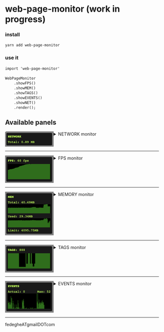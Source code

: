 # web-page-monitor (work in progress)

### install
``` sh
yarn add web-page-monitor
```


### use it
```
import 'web-page-monitor'

WebPageMonitor
    .showFPS()
    .showMEM()
    .showTAGS()
    .showEVENTS()
    .showNET()
    .render();
```

## Available panels


<img align="left" src="https://raw.githubusercontent.com/fedeghe/web-page-monitor/master/img/network.png">
<div style="min-height:50px;">
    <details>
        <summary>NETWORK monitor</summary>
        Shows the overall data network flow in MB.  
        Options available:
        <pre>
    {
        height: int // in px the height of the panel
    }
        </pre>
    </details>
</div>
<hr />

<img align="left" src="https://raw.githubusercontent.com/fedeghe/web-page-monitor/master/img/fps.png">
<div style="min-height:90px;">
    <details>
        <summary>FPS monitor</summary>
        Shows the overall data network flow in MB.  
        Options available:
        <pre>
    {
        height: int // in px the height of the panel
    }
        </pre>
    </details>
</div>
<hr />



<img align="left" src="https://raw.githubusercontent.com/fedeghe/web-page-monitor/master/img/mem.png">
<div style="min-height:145px;">
    <details>
        <summary>MEMORY monitor</summary>
        Shows the overall data network flow in MB.  
        Options available:
        <pre>
    {
        height: int // in px the height of the panel
    }
        </pre>
    </details>
</div>
<hr />

<img align="left" src="https://raw.githubusercontent.com/fedeghe/web-page-monitor/master/img/tags.png">
<div style="min-height:90px;">
    <details>
        <summary>TAGS monitor</summary>
        Shows the overall data network flow in MB.  
        Options available:
        <pre>
    {
        height: int // in px the height of the panel
    }
        </pre>
    </details>
</div>
<hr />


<img align="left" src="https://raw.githubusercontent.com/fedeghe/web-page-monitor/master/img/events.png">
<div style="min-height:105px;">
    <details>
        <summary>EVENTS monitor</summary>
        Shows the overall data network flow in MB.  
        Options available:
        <pre>
    {
        height: int // in px the height of the panel
    }
        </pre>
        <p>also</p>
        <pre>
onsearch, onappinstalled, onbeforeinstallprompt, onabort, onblur, oncancel, oncanplay, oncanplaythrough, onchange, onclick, onclose, oncontextmenu, oncuechange, ondblclick, ondrag, ondragend, ondragenter, ondragleave, ondragover, ondragstart, ondrop, ondurationchange, onemptied, onended, onerror, onfocus, onformdata, oninput, oninvalid, onkeydown, onkeypress, onkeyup, onload, onloadeddata, onloadedmetadata, onloadstart, onmousedown, onmouseenter, onmouseleave, onmousemove, onmouseout, onmouseover, onmouseup, onmousewheel, onpause, onplay, onplaying, onprogress, onratechange, onreset, onresize, onscroll, onseeked, onseeking, onselect, onstalled, onsubmit, onsuspend, ontimeupdate, ontoggle, onvolumechange, onwaiting, onwebkitanimationend, onwebkitanimationiteration, onwebkitanimationstart, onwebkittransitionend, onwheel, onauxclick, ongotpointercapture, onlostpointercapture, onpointerdown, onpointermove, onpointerup, onpointercancel, onpointerover, onpointerout, onpointerenter, onpointerleave, onselectstart, onselectionchange, onanimationend, onanimationiteration, onanimationstart, ontransitionrun, ontransitionstart, ontransitionend, ontransitioncancel, onafterprint, onbeforeprint, onbeforeunload, onhashchange, onlanguagechange, onmessage, onmessageerror, onoffline, ononline, onpagehide, onpageshow, onpopstate, onrejectionhandled, onstorage, onunhandledrejection, onunload, ondevicemotion, ondeviceorientation, ondeviceorientationabsolute, onpointerrawupdate
        </pre>  
    </details>
</div>
<hr />
fedegheATgmailDOTcom

